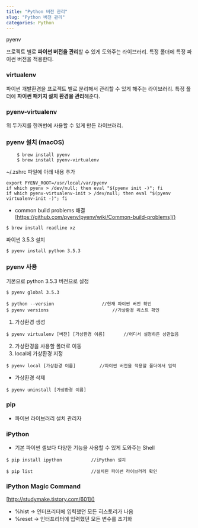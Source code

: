 ```yaml
---
title: "Python 버전 관리"
slug: "Python 버전 관리"
categories: Python
---
```


pyenv

프로젝트 별로 **파이썬 버전을 관리**할 수 있게 도와주는 라이브러리.
특정 폴더에 특정 파이썬 버전을 적용한다.

### virtualenv

파이썬 개발환경을 프로젝트 별로 분리해서 관리할 수 있게 해주는 라이브러리.
특정 폴더에 **파이썬 패키지 설치 환경을 관리**해준다.

### pyenv-virtualenv

위 두가지를 한꺼번에 사용할 수 있게 만든 라이브러리.

### pyenv 설치 (macOS)

```
	$ brew install pyenv
	$ brew install pyenv-virtualenv
```

~/.zshrc 파일에 아래 내용 추가
```
export PYENV_ROOT=/usr/local/var/pyenv
if which pyenv > /dev/null; then eval "$(pyenv init -)"; fi
if which pyenv-virtualenv-init > /dev/null; then eval "$(pyenv virtualenv-init -)"; fi
```

- common build problems 해결
[https://github.com/pyenv/pyenv/wiki/Common-build-problems]()

```
$ brew install readline xz
```

파이썬 3.5.3 설치

```
$ pyenv install python 3.5.3
```

### pyenv 사용

기본으로 python 3.5.3 버전으로 설정

```
$ pyenv global 3.5.3

$ python --version					//현재 파이썬 버전 확인
$ pyenv versions						//가상환경 리스트 확인
```

1. 가상환경 생성

```
$ pyenv virtualenv [버전] [가상환경 이름]		//어디서 설정하든 상관없음
```

2. 가상환경을 사용할 폴더로 이동
3. local에 가상환경 지정

```
$ pyenv local [가상환경 이름]			//파이썬 버전을 적용할 폴더에서 입력
```

- 가상환경 삭제

```
$ pyenv uninstall [가상환경 이름]
```

### pip

- 파이썬 라이브러리 설치 관리자



### iPython

- 기본 파이썬 셸보다 다양한 기능을 사용할 수 있게 도와주는 Shell

```
$ pip install ipython			//iPython 설치

$ pip list						//설치된 파이썬 라이브러리 확인
```

### iPython Magic Command

[http://studymake.tistory.com/601]()

- %hist -> 인터프리터에 입력했던 모든 히스토리가 나옴
- %reset -> 인터프리터에 입력했던 모든 변수를 초기화










	